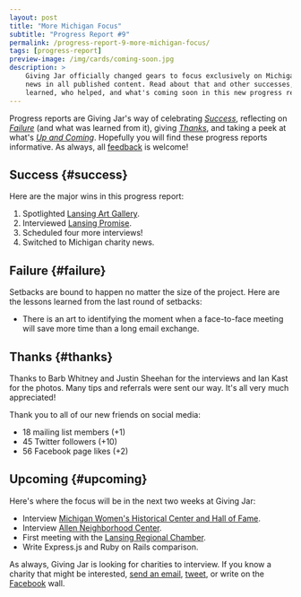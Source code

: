 ```yaml
---
layout: post
title: "More Michigan Focus"
subtitle: "Progress Report #9"
permalink: /progress-report-9-more-michigan-focus/
tags: [progress-report]
preview-image: /img/cards/coming-soon.jpg
description: >
    Giving Jar officially changed gears to focus exclusively on Michigan charity
    news in all published content. Read about that and other successes, lessons
    learned, who helped, and what's coming soon in this new progress report.
---
```


Progress reports are Giving Jar's way of celebrating *[Success][1]*, reflecting on *[Failure][2]* (and what was learned from it), giving *[Thanks][3]*, and taking a peek at what's *[Up and Coming][4]*. Hopefully you will find these progress reports informative. As always, all [feedback][5] is welcome!

## Success {#success}

Here are the major wins in this progress report:

1. Spotlighted [Lansing Art Gallery][8].
2. Interviewed [Lansing Promise][9].
3. Scheduled four more interviews!
4. Switched to Michigan charity news.

## Failure {#failure}

Setbacks are bound to happen no matter the size of the project. Here are the lessons learned from the last round of setbacks:

* There is an art to identifying the moment when a face-to-face meeting will save more time than a long email exchange.

## Thanks {#thanks}

Thanks to Barb Whitney and Justin Sheehan for the interviews and Ian Kast for the photos. Many tips and referrals were sent our way. It's all very much appreciated!

Thank you to all of our new friends on social media:

* 18 mailing list members (+1)
* 45 Twitter followers (+10)
* 56 Facebook page likes (+2)

## Upcoming {#upcoming}

Here's where the focus will be in the next two weeks at Giving Jar:

* Interview [Michigan Women's Historical Center and Hall of Fame][10].
* Interview [Allen Neighborhood Center][11].
* First meeting with the [Lansing Regional Chamber][12].
* Write Express.js and Ruby on Rails comparison.

As always, Giving Jar is looking for charities to interview. If you know a charity that might be interested, [send an email][5], [tweet][6], or write on the [Facebook][7] wall.



[1]: #success "Success Section"
[2]: #failure "Failure Section"
[3]: #thanks "Thanks Section"
[4]: #upcoming "Upcoming Section"
[5]: mailto:hello@givingjar.org "Email Giving Jar"
[6]: https://twitter.com/givingjar "Giving Jar on Twitter"
[7]: https://www.facebook.com/givingjarorg "Giving Jar on Facebook"
[8]: http://blog.givingjar.org/charity-spotlight-lansing-art-gallery/ "Lansing Art Gallery Spotlight"
[9]: http://www.lansingpromise.org/ "Lansing Promise Homepage"
[10]: http://www.michiganwomenshalloffame.org/ "Michigan Women's Historical Center and Hall of Fame Homepage"
[11]: http://allenneighborhoodcenter.org/ "Allen Neighborhood Center Homepage"
[12]: http://www.lansingchamber.org/ "Lansing Regional Chamber of Commerce Homepage"
